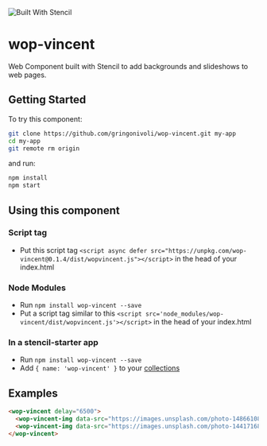 ![Built With Stencil](https://img.shields.io/badge/-Built%20With%20Stencil-16161d.svg?logo=data%3Aimage%2Fsvg%2Bxml%3Bbase64%2CPD94bWwgdmVyc2lvbj0iMS4wIiBlbmNvZGluZz0idXRmLTgiPz4KPCEtLSBHZW5lcmF0b3I6IEFkb2JlIElsbHVzdHJhdG9yIDE5LjIuMSwgU1ZHIEV4cG9ydCBQbHVnLUluIC4gU1ZHIFZlcnNpb246IDYuMDAgQnVpbGQgMCkgIC0tPgo8c3ZnIHZlcnNpb249IjEuMSIgaWQ9IkxheWVyXzEiIHhtbG5zPSJodHRwOi8vd3d3LnczLm9yZy8yMDAwL3N2ZyIgeG1sbnM6eGxpbms9Imh0dHA6Ly93d3cudzMub3JnLzE5OTkveGxpbmsiIHg9IjBweCIgeT0iMHB4IgoJIHZpZXdCb3g9IjAgMCA1MTIgNTEyIiBzdHlsZT0iZW5hYmxlLWJhY2tncm91bmQ6bmV3IDAgMCA1MTIgNTEyOyIgeG1sOnNwYWNlPSJwcmVzZXJ2ZSI%2BCjxzdHlsZSB0eXBlPSJ0ZXh0L2NzcyI%2BCgkuc3Qwe2ZpbGw6I0ZGRkZGRjt9Cjwvc3R5bGU%2BCjxwYXRoIGNsYXNzPSJzdDAiIGQ9Ik00MjQuNywzNzMuOWMwLDM3LjYtNTUuMSw2OC42LTkyLjcsNjguNkgxODAuNGMtMzcuOSwwLTkyLjctMzAuNy05Mi43LTY4LjZ2LTMuNmgzMzYuOVYzNzMuOXoiLz4KPHBhdGggY2xhc3M9InN0MCIgZD0iTTQyNC43LDI5Mi4xSDE4MC40Yy0zNy42LDAtOTIuNy0zMS05Mi43LTY4LjZ2LTMuNkgzMzJjMzcuNiwwLDkyLjcsMzEsOTIuNyw2OC42VjI5Mi4xeiIvPgo8cGF0aCBjbGFzcz0ic3QwIiBkPSJNNDI0LjcsMTQxLjdIODcuN3YtMy42YzAtMzcuNiw1NC44LTY4LjYsOTIuNy02OC42SDMzMmMzNy45LDAsOTIuNywzMC43LDkyLjcsNjguNlYxNDEuN3oiLz4KPC9zdmc%2BCg%3D%3D&colorA=16161d&style=flat-square)

# wop-vincent

Web Component built with Stencil to add backgrounds and slideshows to web pages.

## Getting Started

To try this component:

```bash
git clone https://github.com/gringonivoli/wop-vincent.git my-app
cd my-app
git remote rm origin
```

and run:

```bash
npm install
npm start
```

## Using this component

### Script tag

- Put this script tag `<script async defer src="https://unpkg.com/wop-vincent@0.1.4/dist/wopvincent.js"></script>` in the head of your index.html

### Node Modules
- Run `npm install wop-vincent --save`
- Put a script tag similar to this `<script src='node_modules/wop-vincent/dist/wopvincent.js'></script>` in the head of your index.html

### In a stencil-starter app
- Run `npm install wop-vincent --save`
- Add `{ name: 'wop-vincent' }` to your [collections](https://github.com/ionic-team/stencil-starter/blob/master/stencil.config.js#L5)

## Examples

```html
<wop-vincent delay="6500">
  <wop-vincent-img data-src="https://images.unsplash.com/photo-1486610832872-e35509acaed4?ixlib=rb-0.3.5&s=b22b43f5e11002f2a998639936c5a2aa&auto=format&fit=crop&w=1567&q=80"></wop-vincent-img>
  <wop-vincent-img data-src="https://images.unsplash.com/photo-1441716844725-09cedc13a4e7?ixlib=rb-0.3.5&s=cbf1dad48350e3ce57c6225f53b5addb&auto=format&fit=crop&w=1500&q=80"></wop-vincent-img>
</wop-vincent>
```